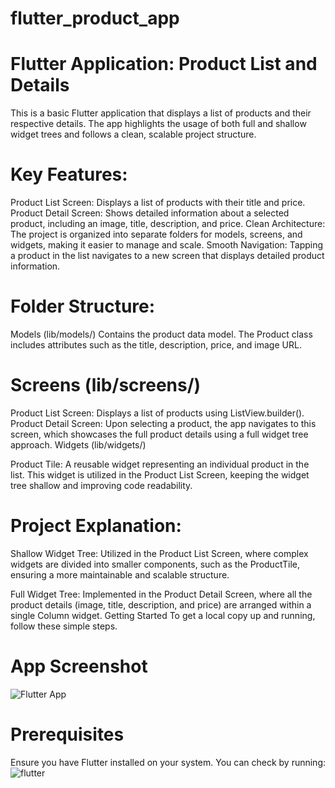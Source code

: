 # flutter_product_app

# Flutter Application: Product List and Details
This is a basic Flutter application that displays a list of products and their respective details. The app highlights the usage of both full and shallow widget trees and follows a clean, scalable project structure.

# Key Features:
Product List Screen: Displays a list of products with their title and price.
Product Detail Screen: Shows detailed information about a selected product, including an image, title, description, and price.
Clean Architecture: The project is organized into separate folders for models, screens, and widgets, making it easier to manage and scale.
Smooth Navigation: Tapping a product in the list navigates to a new screen that displays detailed product information.
# Folder Structure:
Models (lib/models/)
Contains the product data model. The Product class includes attributes such as the title, description, price, and image URL.

# Screens (lib/screens/)

Product List Screen: Displays a list of products using ListView.builder().
Product Detail Screen: Upon selecting a product, the app navigates to this screen, which showcases the full product details using a full widget tree approach.
Widgets (lib/widgets/)

Product Tile: A reusable widget representing an individual product in the list. This widget is utilized in the Product List Screen, keeping the widget tree shallow and improving code readability.
# Project Explanation:
Shallow Widget Tree: Utilized in the Product List Screen, where complex widgets are divided into smaller components, such as the ProductTile, ensuring a more maintainable and scalable structure.

Full Widget Tree: Implemented in the Product Detail Screen, where all the product details (image, title, description, and price) are arranged within a single Column widget.
Getting Started
To get a local copy up and running, follow these simple steps.

# App Screenshot

![Flutter App](https://github.com/user-attachments/assets/0c9c1e96-8c18-4876-903d-49b4b2dd1b42)

# Prerequisites
Ensure you have Flutter installed on your system. You can check by running:
![flutter](https://github.com/user-attachments/assets/d7e1082e-cfe0-48d1-ac0b-5e07fed34bcc)

